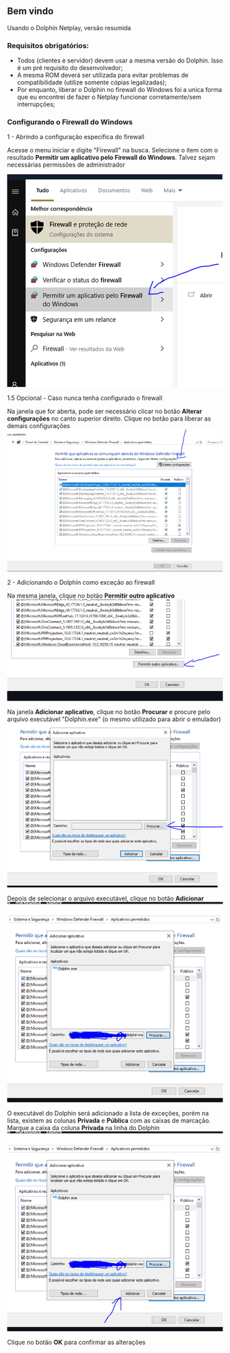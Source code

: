 ## Bem vindo

Usando o Dolphin Netplay, versão resumida

### Requisitos obrigatórios:

  * Todos (clientes e servidor) devem usar a mesma versão do Dolphin. Isso é um pré requisito do desenvolvedor;
  * A mesma ROM deverá ser utilizada para evitar problemas de compatibilidade (utilize somente cópias legalizadas);
  * Por enquanto, liberar o Dolphin no firewall do Windows foi a unica forma que eu encontrei de fazer o Netplay funcionar corretamente/sem interrupções;

### Configurando o Firewall do Windows

1 - Abrindo a configuração especifica do firewall

Acesse o menu iniciar e digite "Firewall" na busca. Selecione o item com o resultado **Permitir um aplicativo pelo Firewall do Windows**. Talvez sejam necessárias permissões de administrador

![](passo1.png)

1.5 Opcional - Caso nunca tenha configurado o firewall

Na janela que for aberta, pode ser necessário clicar no botão **Alterar configurações** no canto superior direito. Clique no botão para liberar as demais configurações
![](passo2.png)

2 - Adicionando o Dolphin como exceção ao firewall

Na mesma janela, clique no botão **Permitir outro aplicativo**
![](passo3.png)

Na janela **Adicionar aplicativo**, clique no botão **Procurar** e procure pelo arquivo executável "Dolphin.exe" (o mesmo utilizado para abrir o emulador)
![](passo4.png)

Depois de selecionar o arquivo executável, clique no botão **Adicionar**
![](passo5.PNG)

O executável do Dolphin será adicionado a lista de exceções, porém na lista, existem as colunas **Privada** e **Pública** com as caixas de marcação. Marque a caixa da coluna **Privada** na linha do Dolphin
![](passo6.png)

Clique no botão **OK** para confirmar as alterações
